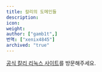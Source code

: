 ```yaml
---
title: 칼리의 도메인들
description:
icon:
weight:
author: ["gamb1t",]
번역: ["xenix4845"]
archived: "true"
---
```


[공식 칼리 리눅스 사이트](/docs/community/list-of-official-kali-sites/)를 방문해주세요.

